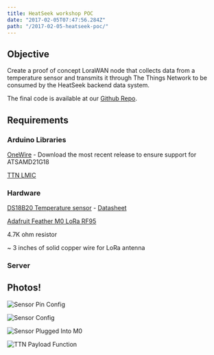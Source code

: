 ```yaml
---
title: HeatSeek workshop POC 
date: "2017-02-05T07:47:56.284Z"
path: "/2017-02-05-heatseek-poc/"
---
```


## Objective

Create a proof of concept LoraWAN node that collects data from a temperature sensor and transmits it through The Things Network to be consumed by the HeatSeek backend data system.

The final code is available at our [Github Repo](https://github.com/things-nyc/heat-seek-feather-m0-lora).

## Requirements

### Arduino Libraries

[OneWire](https://github.com/PaulStoffregen/OneWire) - Download the most recent release to ensure support for ATSAMD21G18

[TTN LMIC](https://github.com/things-nyc/arduino-lmic)

### Hardware

[DS18B20 Temperature sensor](http://www.digikey.com/product-detail/en/maxim-integrated/DS18B20/DS18B20-ND/420071) - [Datasheet](http://datasheets.maximintegrated.com/en/ds/DS18B20.pdf)

[Adafruit Feather M0 LoRa RF95](https://www.adafruit.com/product/3178)

4.7K ohm resistor

~ 3 inches of solid copper wire for LoRa antenna

### Server



## Photos!

![Sensor Pin Config](/2017-02-05-heatseek-poc/pin-config-diagram.jpg)

![Sensor Config](/2017-02-05-heatseek-poc/sensor-config.jpg)

![Sensor Plugged Into M0](/2017-02-05-heatseek-poc/connected-m0-sensor.jpg)

![TTN Payload Function](/2017-02-05-heatseek-poc/payload-function.png)